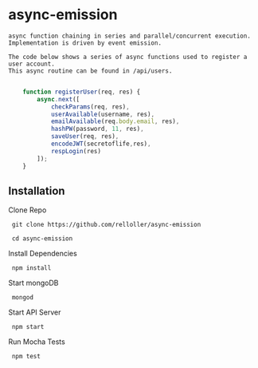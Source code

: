 # async-emission
	async function chaining in series and parallel/concurrent execution.
	Implementation is driven by event emission.
	
    The code below shows a series of async functions used to register a user account. 
    This async routine can be found in /api/users.
```javascript

	function registerUser(req, res) {
	    async.next([
	        checkParams(req, res),
	        userAvailable(username, res),
	        emailAvailable(req.body.email, res),
	        hashPW(password, 11, res),
	        saveUser(req, res),
	        encodeJWT(secretoflife,res),
	        respLogin(res)
	    ]);
	}
```
## Installation

Clone Repo 

     git clone https://github.com/relloller/async-emission
     
     cd async-emission
     
Install Dependencies     
     
     npm install
     
Start mongoDB

     mongod
     
Start API Server

     npm start

Run Mocha Tests

     npm test
     
     


